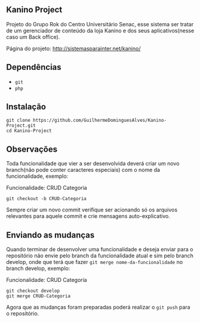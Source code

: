 ## Kanino Project

Projeto do Grupo Rok do Centro Universitário Senac, esse sistema ser tratar de um gerenciador de conteúdo da loja Kanino e dos seus aplicativos(nesse caso um Back office).

Página do projeto: http://sistemasparainter.net/kanino/


## Dependências

- `git`
- `php`


## Instalação

```
git clone https://github.com/GuilhermeDominguesAlves/Kanino-Project.git
cd Kanino-Project
```


## Observações

Toda funcionalidade que vier a ser desenvolvida deverá criar um novo branch(não pode conter caracteres especiais) com o nome da funcionalidade, exemplo:

Funcionalidade: CRUD Categoria

```
git checkout -b CRUD-Categoria
```

Sempre criar um novo commit verifique ser acionando só os arquivos relevantes para aquele commit e crie mensagens auto-explicativo.


## Enviando as mudanças

Quando terminar de desenvolver uma funcionalidade e deseja enviar para o repositório não envie pelo branch da funcionalidade atual e sim pelo branch develop, onde que terá que fazer ``git merge nome-da-funcionalidade`` no branch develop, exemplo:

Funcionalidade: CRUD Categoria

```
git checkout develop
git merge CRUD-Categoria

```

Agora que as mudanças foram preparadas poderá realizar o ``git push`` para o repositório.
